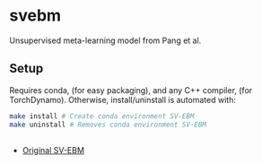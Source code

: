 # svebm
Unsupervised meta-learning model from Pang et al.

## Setup

Requires conda, (for easy packaging), and any C++ compiler, (for TorchDynamo). Otherwise, install/uninstall is automated with:
```bash
make install # Create conda environment SV-EBM
make uninstall # Removes conda environment SV-EBM
```

## 

- [Original SV-EBM](https://openreview.net/forum?id=-pLftu7EpXz)